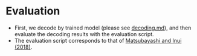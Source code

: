 # Evaluation

- First, we decode by trained model (please see [decoding.md](decoding.md)), and then evaluate the decoding results with the evaluation script.
- The evaluation script corresponds to that of [Matsubayashi and Inui (2018)](https://aclanthology.org/C18-1009/).
